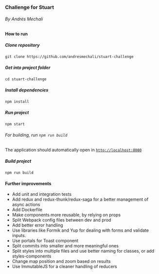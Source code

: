 ### Challenge for Stuart

###### By Andrés Mechali

#### How to run

##### Clone repository

`git clone https://github.com/andresmechali/stuart-challenge`

##### Get into project folder

`cd stuart-challenge`

##### Install dependencies

`npm install`

##### Run project

`npm start`

###### For building, run `npm run build`

The application should automatically open in [`http://localhost:8080`](http://localhost:8080/)

##### Build project

`npm run build`

#### Further improvements

- Add unit and integration tests
- Add redux and redux-thunk/redux-saga for a better management
  of async actions
- Add Dockerfile
- Make components more reusable, by relying on props
- Split Webpack config files between dev and prod
- Add better error handling
- Use libraries like Formik and Yup for dealing with forms and validate
  inputs.
- Use portals for Toast component
- Split commits into smaller and more meaningful ones
- Split styles into multiple files and use better naming for classes,
  or add styles-components
- Change map position and zoom based on results
- Use ImmutableJS for a cleaner handling of reducers

